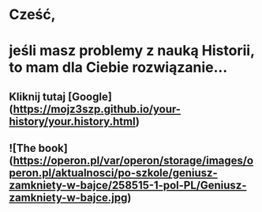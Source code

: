 # Cześć,
# jeśli masz problemy z nauką Historii, to mam dla Ciebie rozwiązanie...
## Kliknij tutaj [Google] (https://mojz3szp.github.io/your-history/your.history.html)
## ![The book] (https://operon.pl/var/operon/storage/images/operon.pl/aktualnosci/po-szkole/geniusz-zamkniety-w-bajce/258515-1-pol-PL/Geniusz-zamkniety-w-bajce.jpg)
